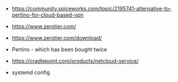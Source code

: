 
 * https://community.spiceworks.com/topic/2195741-alternative-to-pertino-for-cloud-based-vpn
 * https://www.zerotier.com/
 * https://www.zerotier.com/download/
 * Pertino - which has been bought twice
 * https://cradlepoint.com/products/netcloud-service/

 * systemd config
